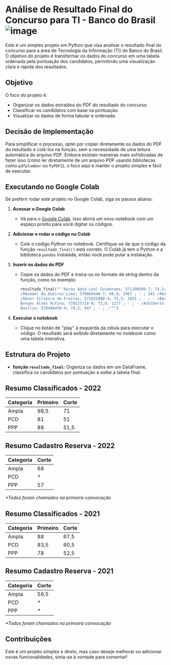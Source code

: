 # Análise de Resultado Final do Concurso para TI - Banco do Brasil ![image](https://uploaddeimagens.com.br/images/004/837/687/full/bb-logo-2.png?1725158260)


Este é um simples projeto em Python que visa analisar o resultado final do concurso para a área de Tecnologia da Informação (TI) do Banco do Brasil. O objetivo do projeto é transformar os dados do concurso em uma tabela ordenada pela pontuação dos candidatos, permitindo uma visualização clara e rápida dos resultados.

## Objetivo

O foco do projeto é:
- Organizar os dados extraídos do PDF do resultado do concurso.
- Classificar os candidatos com base na pontuação.
- Visualizar os dados de forma tabular e ordenada.

## Decisão de Implementação

Para simplificar o processo, optei por copiar diretamente os dados do PDF do resultado e colá-los na função, sem a necessidade de uma leitura automática do arquivo PDF. Embora existam maneiras mais sofisticadas de fazer isso (como ler diretamente de um arquivo PDF usando bibliotecas como `pdfplumber` ou `PyPDF2`), o foco aqui é manter o projeto simples e fácil de executar.

## Executando no Google Colab

Se preferir rodar este projeto no Google Colab, siga os passos abaixo:

1. **Acessar o Google Colab**
   - Vá para o [Google Colab](https://colab.research.google.com/#create=true). Isso abrirá um novo notebook com um espaço pronto para você digitar os códigos.

2. **Adicionar e rodar o código no Colab**
   - Cole o código Python no notebook. Certifique-se de que o código da função `resultado_final()` está correto. O Colab já tem o Python e a biblioteca `pandas` instalada, então você pode pular a instalação.

3. **Inserir os dados do PDF**
   - Copie os dados do PDF e insira-os no formato de string dentro da função, como no exemplo:
     ```python
     resultado_final("""Aarao Aata Leal Guimaraes; 571190589-7; 74,5; 905 ; - ; - /Abel Barbosa Neto Souto; 571022340-0; 75,0; 850 ; - ; -
     /Abimael de Queiroz Lima; 570068440-7; 66,0; 3367 ; - ; 241 /Abner Filipe Cunha Ribeiro; 572090305-5; 72,5; 1279 ; - ; -
     /Abner Silveira de Freitas; 571925980-4; 73,5; 1055 ; - ; - /Abraao Freitas Medeiros; 571460406-8; 76,0; 679 ; - ; - /Aciria
     Borges Alves Rufino; 570525714-0; 73,0; 1177 ; - ; - /Adalberto Luis Navarrete Filho; 570925900-3; 88,0; 15 ; - ; - /Adam
     Basilio; 570498450-4; 74,5; 947 ; - ; -""")
     ```

4. **Executar o notebook**
   - Clique no botão de "play" à esquerda da célula para executar o código. O resultado será exibido diretamente no notebook como uma tabela interativa.

## Estrutura do Projeto

- **função `resultado_final`:** Organiza os dados em um DataFrame, classifica os candidatos por pontuação e exibe a tabela final.

## Resumo Classificados - 2022

| Categoria | Primeiro | Corte |
|-----------|----------|-------|
| Ampla     | 98,5     | 71    |
| PCD       | 81       | 51    |
| PPP       | 88       | 51,5  |


## Resumo Cadastro Reserva - 2022

| Categoria | Corte |
|-----------|-------|
| Ampla     | 68    |
| PCD       | *     |
| PPP       | 57    |

*\*Todos foram chamados na primeira convocação*

## Resumo Classificados - 2021

| Categoria | Primeiro | Corte |
|-----------|----------|-------|
| Ampla     | 88       | 67,5  |
| PCD       | 83,5     | 60,5  |
| PPP       | 78       | 52,5  |

## Resumo Cadastro Reserva - 2021

| Categoria | Corte |
|-----------|-------|
| Ampla     | 59,5  |
| PCD       | *     |
| PPP       | *     |

*\*Todos foram chamados na primeira convocação*


## Contribuições

Este é um projeto simples e direto, mas caso deseje melhorar ou adicionar novas funcionalidades, sinta-se à vontade para comentar!
